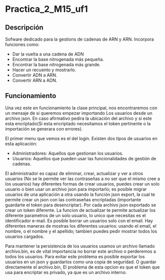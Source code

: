 # Practica_2_M15_uf1
## Descripción
Sofware dedicado para la gestions de cadenas de ARN y ARN.
Incorpora funciones como:
  - Dar la vuelta a una cadena de ADN
  - Encontrar la base nitrogenada más pequeña.
  - Encontrar la base nitrogenada más grande.
  - Hacer un recuento y mostrarlo.
  - Convertir ADN a ARN.
  - Convertir ARN a ADN.
## Funcionamiento
Una vez este en funcionamiento la clase principal, nos encontraremos con un mensaje de si queremos empezar importando Los usuarios desde un archivo json. En caso afirmativo pedira la ubicación del archivo y si este esta encriptado(Si esta encriptado necesitamos el token pertinente o la importación se generara con errores).

El primer menu que vemos es el del login. Existen dos tipos de usuarios en esta aplicación:
  - Administradores: Aquellos que gestionan los usuarios.
  - Usuarios: Aquellos que pueden usar las funcionalidades de gestión de cadenas.

El administrador es capaz de eliminar, crear, actualizar y ver a otros usuarios (No se le permite ver las contraseñas a no ser que el mismo cree a los usuarios) hay diferentes formas de crear usuarios, puedes crear un solo usuario o bien usar un archivo json para importarlo; es posible migrar usuarios de una aplicación a otra usando la función json export, la cual te permite crear un json con las contraseñas encriptadas (importante guardarte el token para desencriptar). Por cada archivo json exportado se crear un token diferente.
La funcion de actualizar te permite actualizar los diferente parametros de un solo usuario, lo unico que necesitas es el identificador e-mail.
Es posible borrar un usuarios solo con el email.
Hay diferentes maneras de mostras los diferentes usuarios: usando el email, el nombre, o el nombre y el apellido; tambien puedes pedir mostrar todos los usuarios cargados.

Para mantener la persistencia de los usuarios usamos un archivo llamado archivo.bin, es de vital importancia no borrar este archivo o perderemos a todos los usuarios. Para evitar este problema es posible exportar los usuarios en un json y guardarlos como una copia de seguridad. O guardar directamente el archivo.bin, El problema de esta opcion es que el token que usa para encriptar es privado, ya que es un archivo interno.
